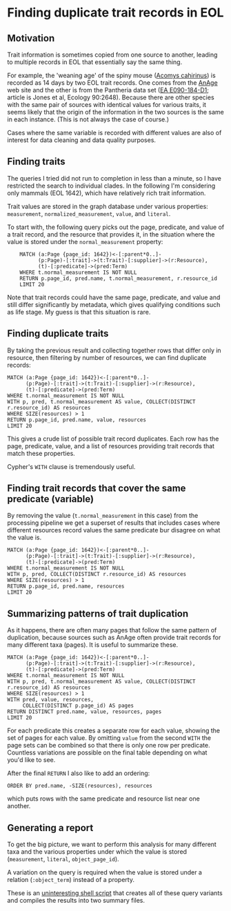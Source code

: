 # Finding duplicate trait records in EOL

## Motivation

Trait information is sometimes copied from one source to another,
leading to multiple records in EOL that essentially say the same
thing.

For example, the 'weaning age' of the spiny mouse 
([Acomys cahirinus](https://eol.org/pages/1037942/data))
is recorded as 14 days by two EOL trait records.  One comes from the
[AnAge](http://genomics.senescence.info/species/entry.php?species=Acomys_cahirinus)
web site and the other is from the Pantheria data set ([EA
E090-184-D1](http://esapubs.org/archive/ecol/E090/184/); article is
Jones et al, Ecology 90:2648).  Because there are other species with
the same pair of sources with identical values for various traits, it
seems likely that the origin of the information in the two sources is
the same in each instance.  (This is not always the case of course.)

Cases where the same variable is recorded with different values are
also of interest for data cleaning and data quality purposes.

## Finding traits

The queries I tried did not run to completion in less than a minute,
so I have restricted the search to individual clades.  In the
following I'm considering only mammals (EOL 1642), which have
relatively rich trait information.

Trait values are stored in the graph database under various
properties: `measurement`, `normalized_measurement`, `value`, and
`literal`.

To start with, the following query picks out the page, predicate, and
value of a trait record, and the resource that provides it, in the
situation where the value is stored under the `normal_measurement`
property:

```
    MATCH (a:Page {page_id: 1642})<-[:parent*0..]-
          (p:Page)-[:trait]->(t:Trait)-[:supplier]->(r:Resource),
          (t)-[:predicate]->(pred:Term)
    WHERE t.normal_measurement IS NOT NULL
    RETURN p.page_id, pred.name, t.normal_measurement, r.resource_id
    LIMIT 20
```

Note that trait records could have the same page, predicate, and value
and still differ significantly by metadata, which gives qualifying
conditions such as life stage.  My guess is that this situation is
rare.

## Finding duplicate traits

By taking the previous result and collecting together rows that differ
only in resource, then filtering by number of resources, we can find
duplicate records:

    MATCH (a:Page {page_id: 1642})<-[:parent*0..]-
          (p:Page)-[:trait]->(t:Trait)-[:supplier]->(r:Resource),
          (t)-[:predicate]->(pred:Term)
    WHERE t.normal_measurement IS NOT NULL
    WITH p, pred, t.normal_measurement AS value, COLLECT(DISTINCT r.resource_id) AS resources
    WHERE SIZE(resources) > 1
    RETURN p.page_id, pred.name, value, resources
    LIMIT 20

This gives a crude list of possible trait record duplicates.  Each row
has the page, predicate, value, and a list of resources providing
trait records that match these properties.

Cypher's `WITH` clause is tremendously useful.

## Finding trait records that cover the same predicate (variable)

By removing the value (`t.normal_measurement` in this case) from the
processing pipeline we get a superset of results that includes cases
where different resources record values the same predicate bur
disagree on what the value is.

    MATCH (a:Page {page_id: 1642})<-[:parent*0..]-
          (p:Page)-[:trait]->(t:Trait)-[:supplier]->(r:Resource),
          (t)-[:predicate]->(pred:Term)
    WHERE t.normal_measurement IS NOT NULL
    WITH p, pred, COLLECT(DISTINCT r.resource_id) AS resources
    WHERE SIZE(resources) > 1
    RETURN p.page_id, pred.name, resources
    LIMIT 20


## Summarizing patterns of trait duplication

As it happens, there are often many pages that follow the same pattern
of duplication, because sources such as AnAge often provide trait
records for many different taxa (pages).  It is useful to summarize these.

    MATCH (a:Page {page_id: 1642})<-[:parent*0..]-
          (p:Page)-[:trait]->(t:Trait)-[:supplier]->(r:Resource),
          (t)-[:predicate]->(pred:Term)
    WHERE t.normal_measurement IS NOT NULL
    WITH p, pred, t.normal_measurement AS value, COLLECT(DISTINCT r.resource_id) AS resources
    WHERE SIZE(resources) > 1
    WITH pred, value, resources,
         COLLECT(DISTINCT p.page_id) AS pages
    RETURN DISTINCT pred.name, value, resources, pages
    LIMIT 20

For each predicate this creates a separate row for each value, showing
the set of pages for each value.  By omitting `value` from the second
`WITH` the page sets can be combined so that there is only one row per
predicate.  Countless variations are possible on the final table
depending on what you'd like to see.

After the final `RETURN` I also like to add an ordering:

    ORDER BY pred.name, -SIZE(resources), resources

which puts rows with the same predicate and resource list near one
another.

## Generating a report

To get the big picture, we want to perform this analysis for many
different taxa and the various properties under which the value is
stored (`measurement`, `literal`, `object_page_id`).

A variation on the query is required when the value is stored
under a relation (`:object_term`) instead of a property.

These is an [uninteresting shell script](find-duplicates.sh) that
creates all of these query variants and compiles the results into two
summary files.
